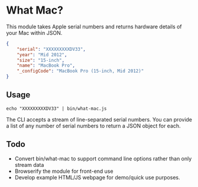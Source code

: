 # What Mac?

This module takes Apple serial numbers and returns hardware details of your Mac within JSON.

```json
{
    "serial": "XXXXXXXXXDV33",
    "year": "Mid 2012",
    "size": "15-inch",
    "name": "MacBook Pro",
    "_configCode": "MacBook Pro (15-inch, Mid 2012)"
}
```

## Usage

```
echo "XXXXXXXXXDV33" | bin/what-mac.js
```

The CLI accepts a stream of line-separated serial numbers. You can provide a list of any number of serial numbers to return a JSON object for each.

## Todo

- Convert bin/what-mac to support command line options rather than only stream data
- Browserify the module for front-end use
- Develop example HTML/JS webpage for demo/quick use purposes.
